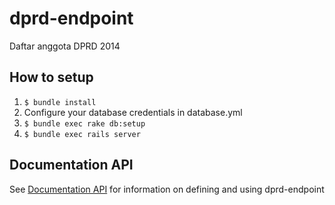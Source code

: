 # dprd-endpoint

Daftar anggota DPRD 2014

## How to setup

1. `$ bundle install`
2. Configure your database credentials in database.yml
2. `$ bundle exec rake db:setup`
3. `$ bundle exec rails server`

## Documentation API
See [Documentation API](http://docs.anggotadprd2014.apiary.io/) for information on defining and using dprd-endpoint